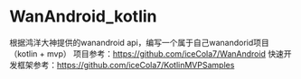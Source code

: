 # WanAndroid_kotlin
根据鸿洋大神提供的wanandroid api，编写一个属于自己wanandorid项目（kotlin + mvp）
项目参考：https://github.com/iceCola7/WanAndroid
快速开发框架参考：https://github.com/iceCola7/KotlinMVPSamples
